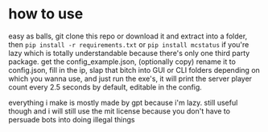 # how to use
easy as balls, git clone this repo or download it and extract into a folder, then `pip install -r requirements.txt` or `pip install mcstatus` if you're lazy which is totally understandable because there's only one third party package.
get the config_example.json, (optionally copy) rename it to config.json, fill in the ip, slap that bitch into GUI or CLI folders depending on which you wanna use, and just run the exe's, it will print the server player count every 2.5 seconds by default, editable in the config.





everything i make is mostly made by gpt because i'm lazy. still useful though and i will still use the mit license because you don't have to persuade bots into doing illegal things

